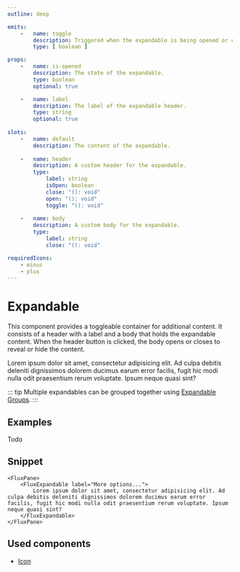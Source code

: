 ```yaml
---
outline: deep

emits:
    -   name: toggle
        description: Triggered when the expandable is being opened or closed.
        type: [ boolean ]

props:
    -   name: is-opened
        description: The state of the expandable.
        type: boolean
        optional: true

    -   name: label
        description: The label of the expandable header.
        type: string
        optional: true
        
slots:
    -   name: default
        description: The content of the expandable.
        
    -   name: header
        description: A custom header for the expandable.
        type:
            label: string
            isOpen: boolean
            close: "(): void"
            open: "(): void"
            toggle: "(): void"
        
    -   name: body
        description: A custom body for the expandable.
        type:
            label: string
            close: "(): void"

requiredIcons:
    - minus
    - plus
---
```


<script
    lang="ts"
    setup>
    import { FluxExpandable, FluxPane } from '@basmilius/flux';
</script>

# Expandable

This component provides a toggleable container for additional content. It consists of a header with a label and a body that holds the expandable content. When the header button is clicked, the body opens or closes to reveal or hide the content.

<Preview>
    <FluxPane>
        <FluxExpandable label="More options...">
            Lorem ipsum dolor sit amet, consectetur adipisicing elit. Ad culpa debitis deleniti dignissimos dolorem ducimus earum error facilis, fugit hic modi nulla odit praesentium rerum voluptate. Ipsum neque quasi sint?
        </FluxExpandable>
    </FluxPane>
</Preview>

::: tip
Multiple expandables can be grouped together using [Expandable Groups](./expandable-group).
:::

<FrontmatterDocs/>

## Examples

Todo

## Snippet

```vue
<FluxPane>
    <FluxExpandable label="More options...">
        Lorem ipsum dolor sit amet, consectetur adipisicing elit. Ad culpa debitis deleniti dignissimos dolorem ducimus earum error facilis, fugit hic modi nulla odit praesentium rerum voluptate. Ipsum neque quasi sint?
    </FluxExpandable>
</FluxPane>
```

## Used components

- [Icon](./icon)
